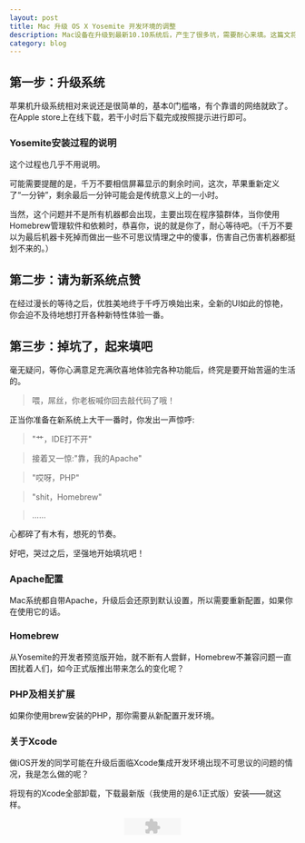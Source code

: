 ```yaml
---
layout: post
title: Mac 升级 OS X Yosemite 开发环境的调整
description: Mac设备在升级到最新10.10系统后，产生了很多坑，需要耐心来填。这篇文将介绍一下我的填坑经验。
category: blog
---
```


第一步：升级系统
--------------
苹果机升级系统相对来说还是很简单的，基本0门槛咯，有个靠谱的网络就欧了。在Apple store上在线下载，若干小时后下载完成按照提示进行即可。

### Yosemite安装过程的说明
这个过程也几乎不用说明。

可能需要提醒的是，千万不要相信屏幕显示的剩余时间，这次，苹果重新定义了“一分钟”，剩余最后一分钟可能会是传统意义上的一小时。

当然，这个问题并不是所有机器都会出现，主要出现在程序猿群体，当你使用Homebrew管理软件和依赖时，恭喜你，说的就是你了，耐心等待吧。（千万不要以为最后机器卡死掉而做出一些不可思议情理之中的傻事，伤害自己伤害机器都挺划不来的。）

第二步：请为新系统点赞
-------------------
在经过漫长的等待之后，优胜美地终于千呼万唤始出来，全新的UI如此的惊艳，你会迫不及待地想打开各种新特性体验一番。

第三步：掉坑了，起来填吧
---------------------
毫无疑问，等你心满意足充满欣喜地体验完各种功能后，终究是要开始苦逼的生活的。

>喂，屌丝，你老板喊你回去敲代码了哦！

正当你准备在新系统上大干一番时，你发出一声惊呼:
>"艹，IDE打不开"

>接着又一惊:"靠，我的Apache"

>"哎呀，PHP"

>"shit，Homebrew"

>……

心都碎了有木有，想死的节奏。

好吧，哭过之后，坚强地开始填坑吧！

### Apache配置
Mac系统都自带Apache，升级后会还原到默认设置，所以需要重新配置，如果你在使用它的话。

### Homebrew
从Yosemite的开发者预览版开始，就不断有人尝鲜，Homebrew不兼容问题一直困扰着人们，如今正式版推出带来怎么的变化呢？

### PHP及相关扩展
如果你使用brew安装的PHP，那你需要从新配置开发环境。

### 关于Xcode
做iOS开发的同学可能在升级后面临Xcode集成开发环境出现不可思议的问题的情况，我是怎么做的呢？

将现有的Xcode全部卸载，下载最新版（我使用的是6.1正式版）安装——就这样。

<div style="text-align:center">
<embed src="http://60.254.184.82/2038385937.mp3" width="100" height="30" allowScriptAccess="always" type="application/x-shockwave-flash"></embed>
</div>
